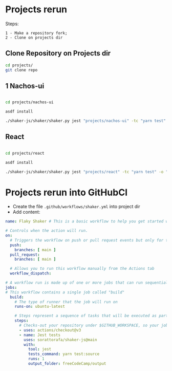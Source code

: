 # Projects rerun

Steps:

    1 - Make a repository fork;
    2 - Clone on projects dir

## Clone Repository on Projects dir

```bash
cd projects/
git clone repo
```
## 1 Nachos-ui


```bash 

cd projects/nachos-ui

asdf install

./shaker-js/shaker/shaker.py jest "projects/nachos-ui" -tc "yarn test" -o "projects/nachos-ui/output" -sr 1 -nsr 1
```

## React

```bash 

cd projects/react

asdf install

./shaker-js/shaker/shaker.py jest "projects/react" -tc "yarn test" -o "projects/react/output" -sr 1 -nsr 1000
```


# Projects rerun into GitHubCI


- Create the file `.github/workflows/shaker.yml` into project dir
- Add content:

```yml
name: Flaky Shaker # This is a basic workflow to help you get started with Actions 

# Controls when the action will run. 
on:
  # Triggers the workflow on push or pull request events but only for the main branch
  push:
    branches: [ main ]
  pull_request:
    branches: [ main ]

  # Allows you to run this workflow manually from the Actions tab
  workflow_dispatch:

# A workflow run is made up of one or more jobs that can run sequentially or in parallel
jobs:
# This workflow contains a single job called "build"
  build:
    # The type of runner that the job will run on
    runs-on: ubuntu-latest

    # Steps represent a sequence of tasks that will be executed as part of the job
    steps:
      # Checks-out your repository under $GITHUB_WORKSPACE, so your job can access it
      - uses: actions/checkout@v3
      - name: Jest tests
        uses: sorattorafa/shaker-js@main
        with:
          tool: jest
          tests_command: yarn test:source
          runs: 1
          output_folder: freeCodeCamp/output
```
